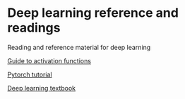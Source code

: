 # Deep learning reference and readings
Reading and reference material for deep learning

[Guide to activation functions](https://towardsdatascience.com/complete-guide-of-activation-functions-34076e95d044#:~:text=tanh%20Activation%20Function&text=It%20is%20nonlinear%20in%20nature,has%20a%20vanishing%20gradient%20problem.)

[Pytorch tutorial](https://pytorch.org/tutorials/beginner/deep_learning_60min_blitz.html)

[Deep learning textbook](http://www.deeplearningbook.org/)
